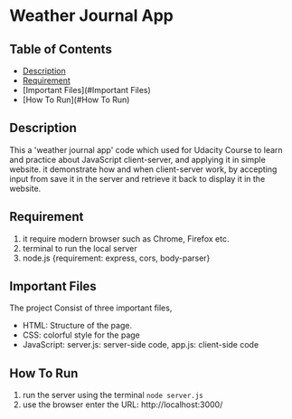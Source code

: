 # Weather Journal App

## Table of Contents

* [Description](#Description)
* [Requirement](#Requirement)
* [Important Files](#Important Files)
* [How To Run](#How To Run)





## Description

This a 'weather journal app' code which used for Udacity Course to learn and practice about JavaScript client-server, and applying it in simple website.
it demonstrate how and when client-server work, by accepting input from save it in the server and retrieve it back to display it in the website.   



## Requirement

1. it require modern browser such as Chrome, Firefox etc.
2. terminal to run the local server
3. node.js {requirement: express, cors, body-parser}



## Important Files

The project Consist of three important files, 

- HTML: Structure of the page.
- CSS: colorful style for the page
- JavaScript: server.js: server-side code, app.js: client-side code 



## How To Run

1. run the server using the terminal `node server.js`
2. use the browser enter the URL: http://localhost:3000/